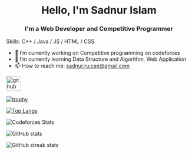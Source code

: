 <h1 align="center"> Hello, I'm Sadnur Islam</h1>
<h3 align ="center"> I'm a Web Developer and Competitive Programmer</h3>


Skills: C++ / Java / JS / HTML / CSS

- 🔭 I’m currently working on Competitive programming on codeforces 
- 🌱 I’m currently learning Data Structure and Algorithm, Web Application 
- 📫 How to reach me: sadnur.ru.cse@gmail.com 


[<img src='https://cdn.jsdelivr.net/npm/simple-icons@3.0.1/icons/github.svg' alt='github' height='40'>](https://github.com/SadnurIslam)  

[![trophy](https://github-profile-trophy.vercel.app/?username=SadnurIslam)](https://github.com/ryo-ma/github-profile-trophy)

[![Top Langs](https://github-readme-stats.vercel.app/api/top-langs/?username=SadnurIslam)](https://github.com/anuraghazra/github-readme-stats)

![Codeforces Stats](https://codeforces-readme-stats.vercel.app/api/card?username=sadnur__islam)

![GitHub stats](https://github-readme-stats.vercel.app/api?username=SadnurIslam&show_icons=true&count_private=true)  

![GitHub streak stats](https://streak-stats.demolab.com/?user=SadnurIslam)  

